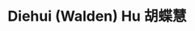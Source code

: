 ---
layout: page
title: Diehui (Walden) Hu 胡蝶慧
description: Master's Student<br />硕士研究生<br />&nbsp;
img: /assets/img/diehui.jpg
email: 12233030@mail.sustech.edu.cn
bio: >
    Walden Hu was born in Zhuzhou, Hunan and grew up in Shenzhen, Guangdong. She graduated in Bioscience from Central South University , studying population genetics in Chen Chao’s lab. She is now studying immunity, trying to find out something interesting in this area. She is also an extremely cool hiphopper who is high on rap and street dance.
bio_cn: >
    胡蝶慧AKA.小蝴蝶（or WaldenHU），是在广东深圳长大的湖南株洲人（这样说也算是广东人了O(∩_∩)O）。本科毕业于中南大学生物科学专业，在遗传系陈超研究院实验室里主要在群体遗传学方面进行学习。现于COmics Lab中进行免疫相关的学习与探索。小蝴蝶喜欢探索她喜欢的新鲜事物，是一个搞笑hiphopper~喜欢说唱和街舞，希望能把HIPHOP精神注入科研的血液中，而不只是停留在自己迷人的外表~
zhihu: 一只会飞的黄油酱
importance: 9
category: student
---